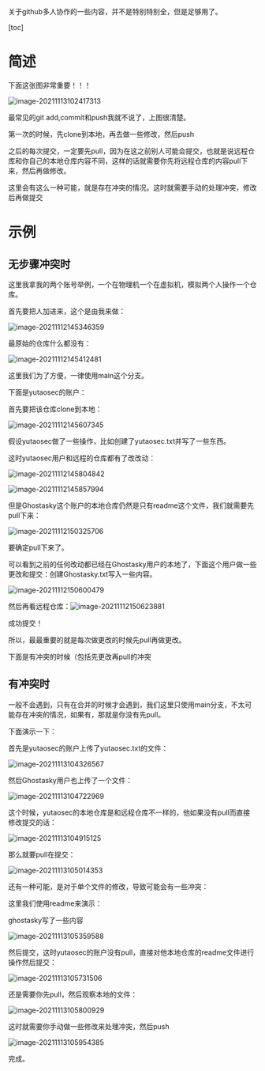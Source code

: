 关于github多人协作的一些内容，并不是特别特别全，但是足够用了。



[toc]

# 简述

下面这张图非常重要！！！

![image-20211113102417313](README/image-20211113102417313.png)

最常见的git add,commit和push我就不说了，上图很清楚。

第一次的时候，先clone到本地，再去做一些修改，然后push

之后的每次提交，一定要先pull，因为在这之前别人可能会提交，也就是说远程仓库和你自己的本地仓库内容不同，这样的话就需要你先将远程仓库的内容pull下来，然后再做修改。

这里会有这么一种可能，就是存在冲突的情况。这时就需要手动的处理冲突，修改后再做提交

# 示例

## 无步骤冲突时

这里我拿我的两个账号举例，一个在物理机一个在虚拟机，模拟两个人操作一个仓库。

首先要把人加进来，这个是由我来做：

![image-20211112145346359](README/image-20211112145346359.png)

最原始的仓库什么都没有：

![image-20211112145412481](README/image-20211112145412481.png)

这里我们为了方便，一律使用main这个分支。

下面是yutaosec的账户：

首先要把该仓库clone到本地：

![image-20211112145607345](README/image-20211112145607345.png)

假设yutaosec做了一些操作，比如创建了yutaosec.txt并写了一些东西。

这时yutaosec用户和远程的仓库都有了改改动：

![image-20211112145804842](README/image-20211112145804842.png)

![image-20211112145857994](README/image-20211112145857994.png)

但是Ghostasky这个账户的本地仓库仍然是只有readme这个文件，我们就需要先pull下来：

![image-20211112150325706](README/image-20211112150325706.png)

要确定pull下来了。

可以看到之前的任何改动都已经在Ghostasky用户的本地了，下面这个用户做一些更改和提交：创建Ghostasky.txt写入一些内容。

![image-20211112150600479](README/image-20211112150600479.png)

然后再看远程仓库：![image-20211112150623881](README/image-20211112150623881.png)

成功提交！

所以，最最重要的就是每次做更改的时候先pull再做更改。

下面是有冲突的时候（包括先更改再pull的冲突

## 有冲突时

一般不会遇到，只有在合并的时候才会遇到，我们这里只使用main分支，不太可能存在冲突的情况，如果有，那就是你没有先pull。

下面演示一下：

首先是yutaosec的账户上传了yutaosec.txt的文件：

![image-20211113104326567](README/image-20211113104326567.png)

然后Ghostasky用户也上传了一个文件：

![image-20211113104722969](README/image-20211113104722969.png)

这个时候，yutaosec的本地仓库是和远程仓库不一样的，他如果没有pull而直接修改提交的话：

![image-20211113104915125](README/image-20211113104915125.png)

那么就要pull在提交：

![image-20211113105014353](README/image-20211113105014353.png)

还有一种可能，是对于单个文件的修改，导致可能会有一些冲突：

这里我们使用readme来演示：

ghostasky写了一些内容

![image-20211113105359588](README/image-20211113105359588.png)

然后提交，这时yutaosec的账户没有pull，直接对他本地仓库的readme文件进行操作然后提交：

![image-20211113105731506](README/image-20211113105731506.png)

还是需要你先pull，然后观察本地的文件：

![image-20211113105800929](README/image-20211113105800929.png)

这时就需要你手动做一些修改来处理冲突，然后push

![image-20211113105954385](README/image-20211113105954385.png)

完成。